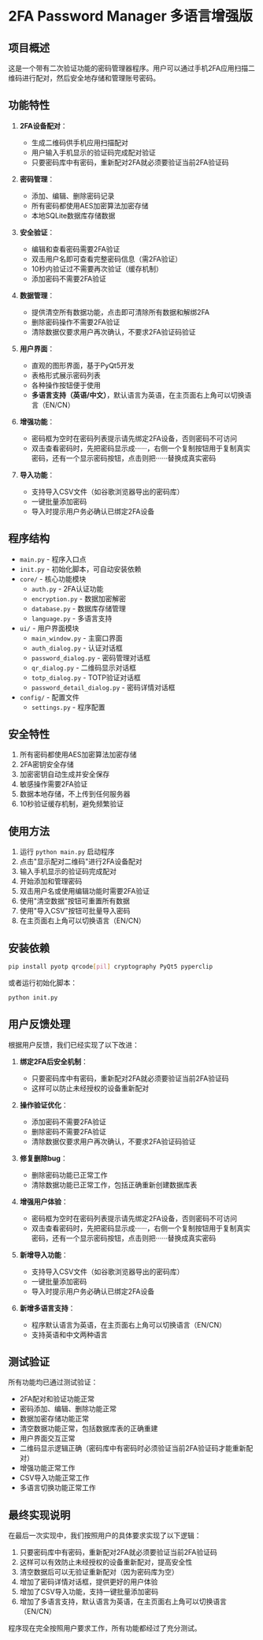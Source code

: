 # 2FA Password Manager 多语言增强版

## 项目概述

这是一个带有二次验证功能的密码管理器程序。用户可以通过手机2FA应用扫描二维码进行配对，然后安全地存储和管理账号密码。

## 功能特性

1. **2FA设备配对**：
   - 生成二维码供手机应用扫描配对
   - 用户输入手机显示的验证码完成配对验证
   - 只要密码库中有密码，重新配对2FA就必须要验证当前2FA验证码

2. **密码管理**：
   - 添加、编辑、删除密码记录
   - 所有密码都使用AES加密算法加密存储
   - 本地SQLite数据库存储数据

3. **安全验证**：
   - 编辑和查看密码需要2FA验证
   - 双击用户名即可查看完整密码信息（需2FA验证）
   - 10秒内验证过不需要再次验证（缓存机制）
   - 添加密码不需要2FA验证

4. **数据管理**：
   - 提供清空所有数据功能，点击即可清除所有数据和解绑2FA
   - 删除密码操作不需要2FA验证
   - 清除数据仅要求用户再次确认，不要求2FA验证码验证

5. **用户界面**：
   - 直观的图形界面，基于PyQt5开发
   - 表格形式展示密码列表
   - 各种操作按钮便于使用
   - **多语言支持（英语/中文）**，默认语言为英语，在主页面右上角可以切换语言（EN/CN）

6. **增强功能**：
   - 密码框为空时在密码列表提示请先绑定2FA设备，否则密码不可访问
   - 双击查看密码时，先把密码显示成······，右侧一个复制按钮用于复制真实密码，还有一个显示密码按钮，点击则把······替换成真实密码

7. **导入功能**：
   - 支持导入CSV文件（如谷歌浏览器导出的密码库）
   - 一键批量添加密码
   - 导入时提示用户务必确认已绑定2FA设备

## 程序结构

- `main.py` - 程序入口点
- `init.py` - 初始化脚本，可自动安装依赖
- `core/` - 核心功能模块
  - `auth.py` - 2FA认证功能
  - `encryption.py` - 数据加密解密
  - `database.py` - 数据库存储管理
  - `language.py` - 多语言支持
- `ui/` - 用户界面模块
  - `main_window.py` - 主窗口界面
  - `auth_dialog.py` - 认证对话框
  - `password_dialog.py` - 密码管理对话框
  - `qr_dialog.py` - 二维码显示对话框
  - `totp_dialog.py` - TOTP验证对话框
  - `password_detail_dialog.py` - 密码详情对话框
- `config/` - 配置文件
  - `settings.py` - 程序配置

## 安全特性

1. 所有密码都使用AES加密算法加密存储
2. 2FA密钥安全存储
3. 加密密钥自动生成并安全保存
4. 敏感操作需要2FA验证
5. 数据本地存储，不上传到任何服务器
6. 10秒验证缓存机制，避免频繁验证

## 使用方法

1. 运行 `python main.py` 启动程序
2. 点击"显示配对二维码"进行2FA设备配对
3. 输入手机显示的验证码完成配对
4. 开始添加和管理密码
5. 双击用户名或使用编辑功能时需要2FA验证
6. 使用"清空数据"按钮可重置所有数据
7. 使用"导入CSV"按钮可批量导入密码
8. 在主页面右上角可以切换语言（EN/CN）

## 安装依赖

```bash
pip install pyotp qrcode[pil] cryptography PyQt5 pyperclip
```

或者运行初始化脚本：

```bash
python init.py
```

## 用户反馈处理

根据用户反馈，我们已经实现了以下改进：

1. **绑定2FA后安全机制**：
   - 只要密码库中有密码，重新配对2FA就必须要验证当前2FA验证码
   - 这样可以防止未经授权的设备重新配对

2. **操作验证优化**：
   - 添加密码不需要2FA验证
   - 删除密码不需要2FA验证
   - 清除数据仅要求用户再次确认，不要求2FA验证码验证

3. **修复删除bug**：
   - 删除密码功能已正常工作
   - 清除数据功能已正常工作，包括正确重新创建数据库表

4. **增强用户体验**：
   - 密码框为空时在密码列表提示请先绑定2FA设备，否则密码不可访问
   - 双击查看密码时，先把密码显示成······，右侧一个复制按钮用于复制真实密码，还有一个显示密码按钮，点击则把······替换成真实密码

5. **新增导入功能**：
   - 支持导入CSV文件（如谷歌浏览器导出的密码库）
   - 一键批量添加密码
   - 导入时提示用户务必确认已绑定2FA设备

6. **新增多语言支持**：
   - 程序默认语言为英语，在主页面右上角可以切换语言（EN/CN）
   - 支持英语和中文两种语言

## 测试验证

所有功能均已通过测试验证：
- 2FA配对和验证功能正常
- 密码添加、编辑、删除功能正常
- 数据加密存储功能正常
- 清空数据功能正常，包括数据库表的正确重建
- 用户界面交互正常
- 二维码显示逻辑正确（密码库中有密码时必须验证当前2FA验证码才能重新配对）
- 增强功能正常工作
- CSV导入功能正常工作
- 多语言切换功能正常工作

## 最终实现说明

在最后一次实现中，我们按照用户的具体要求实现了以下逻辑：
1. 只要密码库中有密码，重新配对2FA就必须要验证当前2FA验证码
2. 这样可以有效防止未经授权的设备重新配对，提高安全性
3. 清空数据后可以无验证重新配对（因为密码库为空）
4. 增加了密码详情对话框，提供更好的用户体验
5. 增加了CSV导入功能，支持一键批量添加密码
6. 增加了多语言支持，默认语言为英语，在主页面右上角可以切换语言（EN/CN）

程序现在完全按照用户要求工作，所有功能都经过了充分测试。
